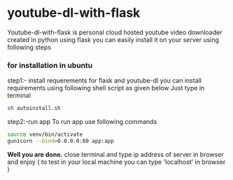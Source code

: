 # youtube-dl-with-flask

Youtube-dl-with-flask is personal cloud hosted youtube video downloader created in python using flask you can easily install it on your server using following steps

### for installation in ubuntu
step1:- install requerements for flask and youtube-dl
you can install requirements using following shell script as given below
Just type in terminal
```sh
sh autoinstall.sh
```
step2:-run app
To run app use following commands
```sh
source venv/bin/activate
gunicorn --bind=0.0.0.0:80 app:app
```

**Well you are done.**
close terminal and type ip address of server in browser and enjoy ( to test in your local machine you can type 'localhost' in browser )
